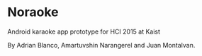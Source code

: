 # Noraoke
Android karaoke app prototype for HCI 2015 at Kaist

By Adrian Blanco, Amartuvshin Narangerel and Juan Montalvan.
